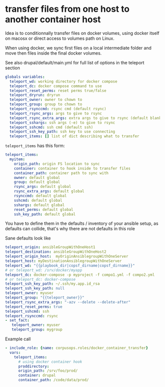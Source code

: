 # transfer files from one host to another container host
Idea is to conditionnally transfer files on docker volumes, 
using docker itself on macosx or direct access to volumes path on Linux.

When using docker, we sync first files on a local intermediate folder 
and move then files inside the final docker volumes.

See also drupal/default/main.yml for full list of options in the teleport section

```yaml
globals variables:
  teleport_wd: working directory for docker compose
  teleport_dc: docker compose command to use
  teleport_reset_perms: reset perms true/false
  teleport_dryrun: dryrun
  teleport_owner: owner to chown to
  teleport_group: group to chown to
  teleport_rsynccmd: rsync cmd (default rsync)
  teleport_rsync_args: args to give to rsync
  teleport_rsync_extra_args: extra args to give to rsync (default blank)
  teleport_sshargs: ssh args (-e) to give to rsync
  teleport_sshcmd: ssh cmd (default ssh)
  teleport_ssh_key_path: ssh key to use connecting
  teleport_items: [] list of dict describing what to transfer
```


`teleport_items` has this form:
```yaml
teleport_items:
  myitem:
    origin_path: origin FS location to sync
    container: container to hook inside to transfer files
    container_path: container path to sync with
    owner: default global
    group: default global
    rsync_args: default global
    rsync_extra_args: default global
    rsynccmd: default global
    sshcmd: default global
    sshargs: default global
    reset_perms: default global
    ssh_key_path: default global
```

You have to define them in the defaults / inventory of your ansible setup, as defaults can collide, that's why there are not defaults in this role

Sane defaults look like

```yaml
teleport_origin: ansibleGroupWithOneHost1
teleport_destination: ansibleGroupWithOneHost2
teleport_origin_host:  myOriginAnsiblegroupWithOneServer
teleport_host: myDestinationAnsiblegroupWithOneServer
teleport_wd: "{{playbook_dir|copsf_dirname|copsf_dirname}}"
# or teleport_wd: /srv/docker/myapp
teleport_dc: docker-compose -p myproject -f compo1.yml -f compo2.yml
# or teleport_dc: docker-compose
teleport_ssh_key_path: ~/.ssh/my.app.id_rsa
teleport_ssh_key_path: null
teleport_owner: myuser
teleport_group: "{{teleport_owner}}"
teleport_rsync_extra_args: "-azv --delete --delete-after"
teleport_reset_perms: true
teleport_sshcmd: ssh
teleport_rsynccmd: rsync
- set_fact:
   teleport_owner: myuser
   teleport_group: mygroup
```

Example call
```yaml
- include_role: {name: corpusops.roles/docker_container_transfer}
  vars:
    teleport_items:
      # using docker container hook
      proddirectory:
      origin_path: /srv/foo/prod/
      container: drupal
      container_path: /code/data/prod/
```
